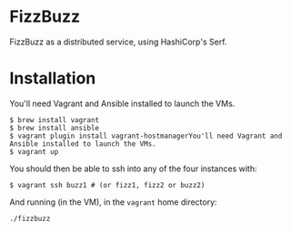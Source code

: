 # FizzBuzz

FizzBuzz as a distributed service, using HashiCorp's Serf.

# Installation
You'll need Vagrant and Ansible installed to launch the VMs.

```
$ brew install vagrant
$ brew install ansible
$ vagrant plugin install vagrant-hostmanagerYou'll need Vagrant and Ansible installed to launch the VMs.
$ vagrant up
```

You should then be able to ssh into any of the four instances with:
```
$ vagrant ssh buzz1 # (or fizz1, fizz2 or buzz2)
```

And running (in the VM), in the `vagrant` home directory:

```
./fizzbuzz
```
